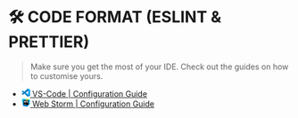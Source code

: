 # 🛠 CODE FORMAT (ESLINT & PRETTIER)

>Make sure you get the most of your IDE.
Check out the guides on how to customise yours.
- [<img src="../imgs/vscode_logo.png" width="15"/> VS-Code | Configuration Guide](./VSCODE_CONFIGURATION.md)
- [<img src="../imgs/webstorm_logo.svg" width="15"/> Web Storm | Configuration Guide](./WEBSTORM_CONFIGURATION.md)
